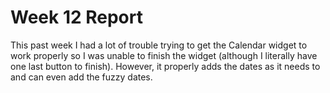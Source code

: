 # Week 12 Report

This past week I had a lot of trouble trying to get the Calendar widget
to work properly so I was unable to finish the widget (although I
literally have one last button to finish). However, it properly adds the
dates as it needs to and can even add the fuzzy dates.

